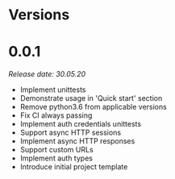 Versions
========

0.0.1
========

_Release date: 30.05.20_

- Implement unittests
- Demonstrate usage in 'Quick start' section
- Remove python3.6 from applicable versions
- Fix CI always passing
- Implement auth credentials unittests
- Support async HTTP sessions
- Implement async HTTP responses
- Support custom URLs
- Implement auth types
- Introduce initial project template